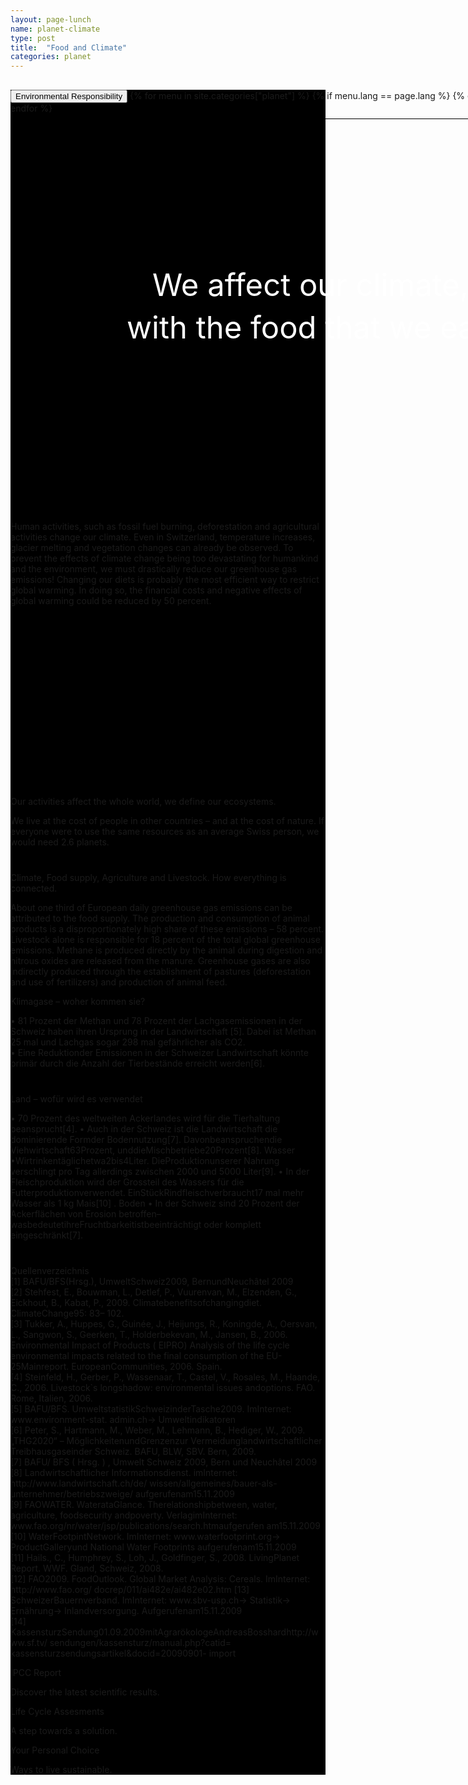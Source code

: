 ```yaml
---
layout: page-lunch
name: planet-climate
type: post
title:  "Food and Climate"
categories: planet
---
```




<div style="background-color: #000;">
	<div class="container-hero container-hero-1 clearfix" style="background-image: url(/images/1394087420_63d201ec9d_o.jpg);background-position: 50% 30%;background-repeat: no-repeat;background-size: 1500px 837px;background-color: #000;height: 650px;">
		<div class="container-hero-content container-hero-content-1 clearfix">
			<div class="container-4 clearfix" style="margin-bottom:-40px;margin-top:30px;width: 960px;height: 46px;border-bottom: 1px solid rgb(0, 0, 0);">
				<button class="text text-5" style="text-align:left;color:#000" onClick="window.location='/planet';" >Environmental Responsibility</button>
				{% for menu in site.categories["planet"] %}
				{% if menu.lang == page.lang %}
				<button class="_button" style="float:right;margin-left:20px;margin-top:8px;font-size:0.95em" onClick="window.location='{{menu.url}}';">{{menu.title}}</button>
				{% endif %}{% endfor %}
			</div>
			<div style="line-height: 1.38;clear: both;width: 796px;margin: 250px 0 0 82px;border-radius: 3px;background-color: rgba(255, 255, 255, 0);font-size: 3.5em;text-align: center;float: left; color: #fff">We affect our climate,<br>with the food that we eat.</div>
		</div>

	</div>
</div>	



<div class="hero clearfix" style="height: 400px;">
			<p class="text text-34" style="margin-top: 40px;">Human activities, such as fossil fuel burning, deforestation and agricultural activities change our climate. Even in Switzerland, temperature increases, glacier melting and vegetation changes can already be observed. To prevent the effects of climate change being too devastating for humankind and the environment, we must drastically reduce our greenhouse gas emissions! Changing our diets is probably the most efficient way to restrict global warming. In doing so, the financial costs and negative effects of global warming could be reduced by 50 percent.</p>
</div>
<div class="content-1 content-1-2 clearfix" style="margin-top: 40px;">
	<div class=" container-28 clearfix">
		<p class="text text-50">Our activities affect the whole world, we define our ecosystems.</p>
		<p class="text text-54">We live at the cost of people in other countries – and at the cost of nature. If everyone were to use the same resources as an average Swiss person, we would need 2.6 planets.</p>
	</div>
	<div class="element element-16"></div>
	<div class=" container-39 clearfix">
		<p class="text text-73"  style="margin-top: 40px;">Climate, Food supply, Agriculture and Livestock. How everything is connected.</p>
		<p class="text text-79">About one third of European daily greenhouse gas emissions can be attributed to the food supply. The production and consumption of animal products is a disproportionately high share of these emissions – 58 percent. Livestock alone is responsible for 18 percent of the total global greenhouse emissions. Methane is produced directly by the animal during digestion and nitrous oxides are released from the manure. Greenhouse gases are also indirectly produced through the establishment of pastures (deforestation and use of fertilizers) and production of animal feed.</p>
	</div>
</div>
<div class="content-2 content-2-3 clearfix">
	<div class=" container-28 clearfix">
		<p class="text text-50">Klimagase – woher kommen sie?</p>
		<p class="text text-54">• 81 Prozent der Methan und 78 Prozent der Lachgasemissionen in der Schweiz haben ihren Ursprung in der Landwirtschaft [5]. Dabei ist Methan 25 mal und Lachgas sogar 298 mal gefährlicher als CO2.<br>• Eine Reduktionder Emissionen in der Schweizer Landwirtschaft könnte primär durch die Anzahl der Tierbestände erreicht werden[6].</p>
	</div>
	<div class="element element-26" style="margin-top: 40px;"></div>
	<div class=" container-28 clearfix" >
		<p class="text text-50" style="margin-top: 40px;">Land – wofür wird es verwendet</p>
		<p class="text text-54">• 70 Prozent des weltweiten Ackerlandes wird für die Tierhaltung beansprucht[4].
			• Auch in der Schweiz ist die Landwirtschaft die dominierende Formder Bodennutzung[7]. Davonbeanspruchendie Viehwirtschaft63Prozent, unddieMischbetriebe20Prozent[8].
			Wasser
			•Wirtrinkentäglichetwa2bis4Liter. DieProduktionunserer Nahrung verschlingt pro Tag allerdings zwischen 2000 und 5000 Liter[9].
			• In der Fleischproduktion wird der Grossteil des Wassers für die Futterproduktionverwendet. EinStückRindfleischverbraucht17 mal mehr Wasser als 1 kg Mais[10] .
			Boden
			• In der Schweiz sind 20 Prozent der Ackerflächen von Erosion betroffen– wasbedeutetihreFruchtbarkeitistbeeinträchtigt oder komplett eingeschränkt[7].</p>
	</div>
</div>


<div class="container" height="100px">
	<div class="row" style="margin-top:40px;">
		<div class="text text-135" style="margin-top:0px;">
			<p class="text">Quellenverzeichnis
				<br>[1] BAFU/BFS(Hrsg.), UmweltSchweiz2009, BernundNeuchâtel 2009
				<br>[2] Stehfest, E., Bouwman, L., Detlef, P., Vuurenvan, M., Elzenden, G., Eickhout, B., Kabat, P., 2009. Climatebenefitsofchangingdiet. ClimateChange95: 83– 102.
				<br>[3] Tukker, A., Huppes, G., Guinée, J., Heijungs, R., Koningde, A., Oersvan, L., Sangwon, S., Geerken, T., Holderbekevan, M., Jansen, B., 2006. Environmental Impact of Products
				( EIPRO) Analysis of the life cycle environmental impacts related to the final consumption of the EU-25Mainreport. EuropeanCommunities, 2006. Spain.
				<br>[4] Steinfeld, H., Gerber, P., Wassenaar, T., Castel, V., Rosales, M., Haande, C., 2006. Livestock`s longshadow: environmental issues andoptions. FAO. Rome, Italien, 2006.
				<br>[5] BAFU/BFS. UmweltstatistikSchweizinderTasche2009. ImInternet: www.environment-stat. admin.ch-&gt; Umweltindikatoren
				<br>[6] Peter, S., Hartmann, M., Weber, M., Lehmann, B., Hediger, W., 2009. „THG2020“ – MöglichkeitenundGrenzenzur Vermeidunglandwirtschaftlicher Treibhausgaseinder Schweiz. BAFU, BLW, SBV. Bern, 2009.
				<br>[7] BAFU/ BFS ( Hrsg. ) , Umwelt Schweiz 2009, Bern und Neuchâtel 2009
				<br>[8] Landwirtschaftlicher Informationsdienst. imInternet: http://www.landwirtschaft.ch/de/ wissen/allgemeines/bauer-als-unternehmer/betriebszweige/ aufgerufenam15.11.2009
				<br>[9] FAOWATER. WaterataGlance. Therelationshipbetween, water, agriculture, foodsecurity andpoverty. VerlagimInternet: www.fao.org/nr/water/jsp/publications/search.htmaufgerufen am15.11.2009<br>[10] WaterFootpintNetwork. ImInternet: www.waterfootprint.org-&gt; ProductGalleryund National Water Footprints aufgerufenam15.11.2009
				<br>[11] Hails., C., Humphrey, S., Loh, J., Goldfinger, S., 2008. LivingPlanet Report. WWF. Gland, Schweiz, 2008.
				<br>[12] FAO2009. FoodOutlook. Global Market Analysis: Cereals. ImInternet: http://www.fao.org/ docrep/011/ai482e/ai482e02.htm
				[13] SchweizerBauernverband. ImInternet: www.sbv-usp.ch-&gt; Statistik-&gt; Ernährung-&gt; Inlandversorgung. Aufgerufenam15.11.2009
				<br>[14] KassensturzSendung01.09.2009mitAgrarökologeAndreasBosshardhttp://www.sf.tv/ sendungen/kassensturz/manual.php?catid= kassensturzsendungsartikel&amp;docid=20090901- import
			</p>
		</div>
	</div>
</div>



<div class="follow-up-footer follow-up-footer-12 clearfix">
	<div class="element-about-eaternity element-about-eaternity-8 clearfix">
		<p class="text text-157">IPCC Report</p>
		<p class="text text-164">Discover the latest scientific results.</p>
	</div>
	<div class="element-co2footprint element-co2footprint-8 clearfix">
		<p class="text text-180">Life Cycle Assesments</p>
		<p class="text text-193">A step towards a solution.</p>
	</div>
	<div class="element-allergens element-allergens-8 clearfix">
		<p class="text text-211">Your Personal Choice</p>
		<p class="text text-221">Ways to live sustainable.</p>
	</div>
</div>